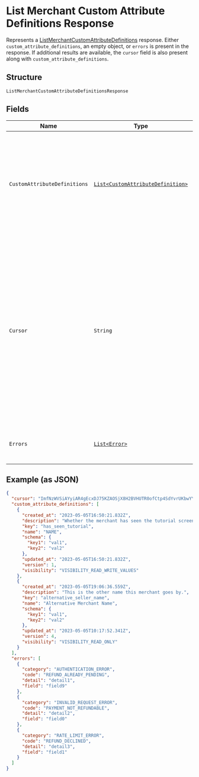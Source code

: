 
# List Merchant Custom Attribute Definitions Response

Represents a [ListMerchantCustomAttributeDefinitions](../../doc/api/merchant-custom-attributes.md#list-merchant-custom-attribute-definitions) response.
Either `custom_attribute_definitions`, an empty object, or `errors` is present in the response.
If additional results are available, the `cursor` field is also present along with `custom_attribute_definitions`.

## Structure

`ListMerchantCustomAttributeDefinitionsResponse`

## Fields

| Name | Type | Tags | Description | Getter |
|  --- | --- | --- | --- | --- |
| `CustomAttributeDefinitions` | [`List<CustomAttributeDefinition>`](../../doc/models/custom-attribute-definition.md) | Optional | The retrieved custom attribute definitions. If no custom attribute definitions are found,<br>Square returns an empty object (`{}`). | List<CustomAttributeDefinition> getCustomAttributeDefinitions() |
| `Cursor` | `String` | Optional | The cursor to provide in your next call to this endpoint to retrieve the next page of<br>results for your original request. This field is present only if the request succeeded and<br>additional results are available. For more information, see [Pagination](https://developer.squareup.com/docs/build-basics/common-api-patterns/pagination). | String getCursor() |
| `Errors` | [`List<Error>`](../../doc/models/error.md) | Optional | Any errors that occurred during the request. | List<Error> getErrors() |

## Example (as JSON)

```json
{
  "cursor": "ImfNzWVSiAYyiAR4gEcxDJ75KZAOSjX8H2BVHUTR0ofCtp4SdYvrUKbwYY2aCH2WqZ2FsfAuylEVUlTfaINg3ecIlFpP9Y5Ie66w9NSg9nqdI5fCJ6qdH2s0za5m2plFonsjIuFaoN89j78ROUwuSOzD6mFZPcJHhJ0CxEKc0SBH",
  "custom_attribute_definitions": [
    {
      "created_at": "2023-05-05T16:50:21.832Z",
      "description": "Whether the merchant has seen the tutorial screen for using the app.",
      "key": "has_seen_tutorial",
      "name": "NAME",
      "schema": {
        "key1": "val1",
        "key2": "val2"
      },
      "updated_at": "2023-05-05T16:50:21.832Z",
      "version": 1,
      "visibility": "VISIBILITY_READ_WRITE_VALUES"
    },
    {
      "created_at": "2023-05-05T19:06:36.559Z",
      "description": "This is the other name this merchant goes by.",
      "key": "alternative_seller_name",
      "name": "Alternative Merchant Name",
      "schema": {
        "key1": "val1",
        "key2": "val2"
      },
      "updated_at": "2023-05-05T10:17:52.341Z",
      "version": 4,
      "visibility": "VISIBILITY_READ_ONLY"
    }
  ],
  "errors": [
    {
      "category": "AUTHENTICATION_ERROR",
      "code": "REFUND_ALREADY_PENDING",
      "detail": "detail1",
      "field": "field9"
    },
    {
      "category": "INVALID_REQUEST_ERROR",
      "code": "PAYMENT_NOT_REFUNDABLE",
      "detail": "detail2",
      "field": "field0"
    },
    {
      "category": "RATE_LIMIT_ERROR",
      "code": "REFUND_DECLINED",
      "detail": "detail3",
      "field": "field1"
    }
  ]
}
```

